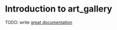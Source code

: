 # Introduction to art_gallery

TODO: write [great documentation](http://jacobian.org/writing/what-to-write/)
